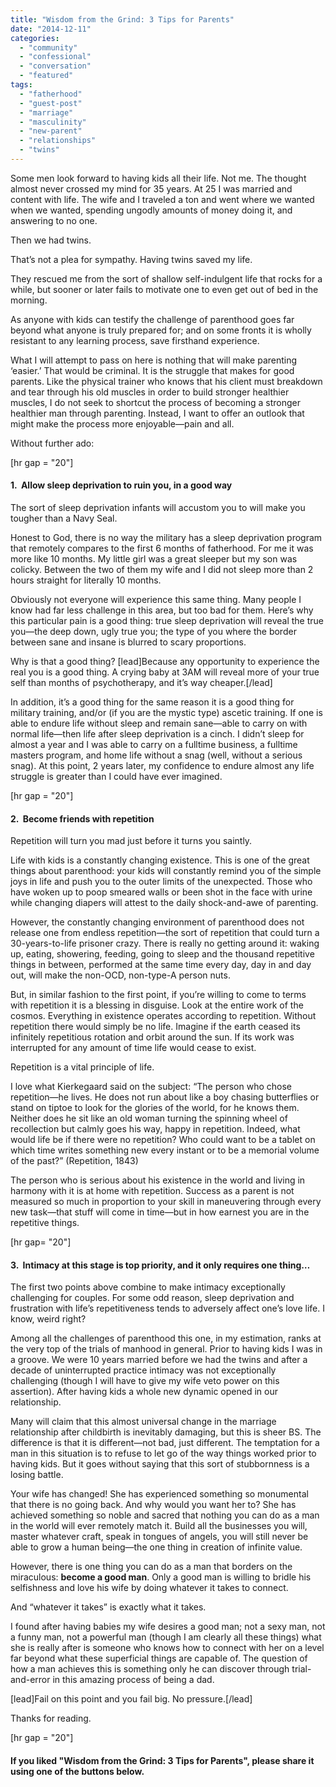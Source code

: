 ```yaml
---
title: "Wisdom from the Grind: 3 Tips for Parents"
date: "2014-12-11"
categories: 
  - "community"
  - "confessional"
  - "conversation"
  - "featured"
tags: 
  - "fatherhood"
  - "guest-post"
  - "marriage"
  - "masculinity"
  - "new-parent"
  - "relationships"
  - "twins"
---
```


Some men look forward to having kids all their life. Not me. The thought almost never crossed my mind for 35 years. At 25 I was married and content with life. The wife and I traveled a ton and went where we wanted when we wanted, spending ungodly amounts of money doing it, and answering to no one.

Then we had twins.

That’s not a plea for sympathy. Having twins saved my life.

They rescued me from the sort of shallow self-indulgent life that rocks for a while, but sooner or later fails to motivate one to even get out of bed in the morning.

As anyone with kids can testify the challenge of parenthood goes far beyond what anyone is truly prepared for; and on some fronts it is wholly resistant to any learning process, save firsthand experience.

What I will attempt to pass on here is nothing that will make parenting ‘easier.’ That would be criminal. It is the struggle that makes for good parents. Like the physical trainer who knows that his client must breakdown and tear through his old muscles in order to build stronger healthier muscles, I do not seek to shortcut the process of becoming a stronger healthier man through parenting. Instead, I want to offer an outlook that might make the process more enjoyable—pain and all.

Without further ado:

\[hr gap = "20"\]

#### **1\.  Allow sleep deprivation to ruin you, in a good way**

The sort of sleep deprivation infants will accustom you to will make you tougher than a Navy Seal.

Honest to God, there is no way the military has a sleep deprivation program that remotely compares to the first 6 months of fatherhood. For me it was more like 10 months. My little girl was a great sleeper but my son was colicky. Between the two of them my wife and I did not sleep more than 2 hours straight for literally 10 months.

Obviously not everyone will experience this same thing. Many people I know had far less challenge in this area, but too bad for them. Here’s why this particular pain is a good thing: true sleep deprivation will reveal the true you—the deep down, ugly true you; the type of you where the border between sane and insane is blurred to scary proportions.

Why is that a good thing? \[lead\]Because any opportunity to experience the real you is a good thing. A crying baby at 3AM will reveal more of your true self than months of psychotherapy, and it’s way cheaper.\[/lead\]

In addition, it’s a good thing for the same reason it is a good thing for military training, and/or (if you are the mystic type) ascetic training. If one is able to endure life without sleep and remain sane—able to carry on with normal life—then life after sleep deprivation is a cinch. I didn’t sleep for almost a year and I was able to carry on a fulltime business, a fulltime masters program, and home life without a snag (well, without a serious snag). At this point, 2 years later, my confidence to endure almost any life struggle is greater than I could have ever imagined.

\[hr gap = "20"\]

#### **2\.  Become friends with repetition**

Repetition will turn you mad just before it turns you saintly.

Life with kids is a constantly changing existence. This is one of the great things about parenthood: your kids will constantly remind you of the simple joys in life and push you to the outer limits of the unexpected. Those who have woken up to poop smeared walls or been shot in the face with urine while changing diapers will attest to the daily shock-and-awe of parenting.

However, the constantly changing environment of parenthood does not release one from endless repetition—the sort of repetition that could turn a 30-years-to-life prisoner crazy. There is really no getting around it: waking up, eating, showering, feeding, going to sleep and the thousand repetitive things in between, performed at the same time every day, day in and day out, will make the non-OCD, non-type-A person nuts.

But, in similar fashion to the first point, if you’re willing to come to terms with repetition it is a blessing in disguise. Look at the entire work of the cosmos. Everything in existence operates according to repetition. Without repetition there would simply be no life. Imagine if the earth ceased its infinitely repetitious rotation and orbit around the sun. If its work was interrupted for any amount of time life would cease to exist.

Repetition is a vital principle of life.

I love what Kierkegaard said on the subject: “The person who chose repetition—he lives. He does not run about like a boy chasing butterflies or stand on tiptoe to look for the glories of the world, for he knows them. Neither does he sit like an old woman turning the spinning wheel of recollection but calmly goes his way, happy in repetition. Indeed, what would life be if there were no repetition? Who could want to be a tablet on which time writes something new every instant or to be a memorial volume of the past?” (Repetition, 1843)

The person who is serious about his existence in the world and living in harmony with it is at home with repetition. Success as a parent is not measured so much in proportion to your skill in maneuvering through every new task—that stuff will come in time—but in how earnest you are in the repetitive things.

\[hr gap= "20"\]

#### **3\.  Intimacy at this stage is top priority, and it only requires one thing…**

The first two points above combine to make intimacy exceptionally challenging for couples. For some odd reason, sleep deprivation and frustration with life’s repetitiveness tends to adversely affect one’s love life. I know, weird right?

Among all the challenges of parenthood this one, in my estimation, ranks at the very top of the trials of manhood in general. Prior to having kids I was in a groove. We were 10 years married before we had the twins and after a decade of uninterrupted practice intimacy was not exceptionally challenging (though I will have to give my wife veto power on this assertion). After having kids a whole new dynamic opened in our relationship.

Many will claim that this almost universal change in the marriage relationship after childbirth is inevitably damaging, but this is sheer BS. The difference is that it is different—not bad, just different. The temptation for a man in this situation is to refuse to let go of the way things worked prior to having kids. But it goes without saying that this sort of stubbornness is a losing battle.

Your wife has changed! She has experienced something so monumental that there is no going back. And why would you want her to? She has achieved something so noble and sacred that nothing you can do as a man in the world will ever remotely match it. Build all the businesses you will, master whatever craft, speak in tongues of angels, you will still never be able to grow a human being—the one thing in creation of infinite value.

However, there is one thing you can do as a man that borders on the miraculous: **become a good man**. Only a good man is willing to bridle his selfishness and love his wife by doing whatever it takes to connect.

And “whatever it takes” is exactly what it takes.

I found after having babies my wife desires a good man; not a sexy man, not a funny man, not a powerful man (though I am clearly all these things) what she is really after is someone who knows how to connect with her on a level far beyond what these superficial things are capable of. The question of how a man achieves this is something only he can discover through trial-and-error in this amazing process of being a dad.

\[lead\]Fail on this point and you fail big. No pressure.\[/lead\]

Thanks for reading.

\[hr gap = "20"\]

#### **If you liked "Wisdom from the Grind: 3 Tips for Parents", please share it using one of the buttons below.**
